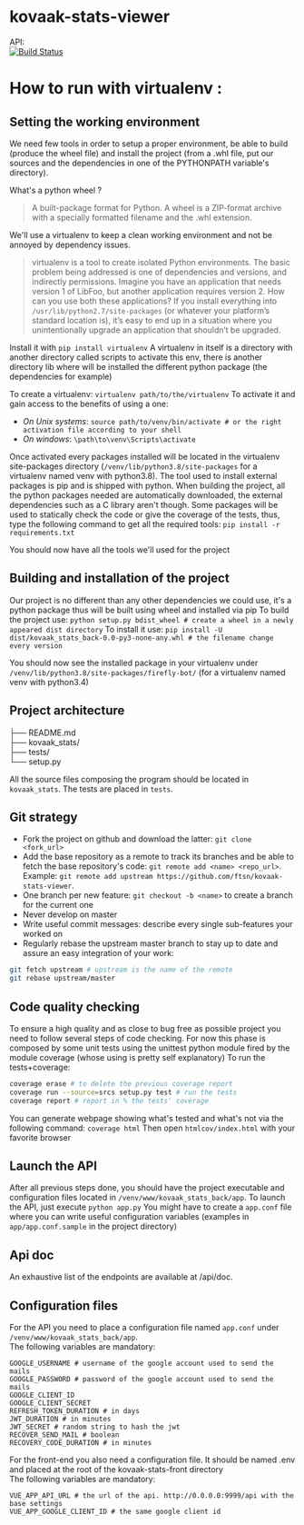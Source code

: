 # kovaak-stats-viewer

API:  
[![Build Status](https://travis-ci.org/ftsn/kovaak-stats-viewer.svg?branch=master)](https://travis-ci.org/ftsn/kovaak-stats-viewer)
 
# How to run with virtualenv :

## Setting the working environment
We need few tools in order to setup a proper environment, be able to build (produce the wheel file) and install the project (from a .whl file, put our sources and the dependencies in one of the PYTHONPATH variable's directory).

What's a python wheel ?
> A built-package format for Python.
A wheel is a ZIP-format archive with a specially formatted filename and the .whl extension.

We'll use a virtualenv to keep a clean working environment and not be annoyed by dependency issues.
>virtualenv is a tool to create isolated Python environments.
The basic problem being addressed is one of dependencies and versions, and indirectly permissions. Imagine you have an application that needs version 1 of LibFoo, but another application requires version 2. How can you use both these applications? If you install everything into `/usr/lib/python2.7/site-packages` (or whatever your platform’s standard location is), it’s easy to end up in a situation where you unintentionally upgrade an application that shouldn’t be upgraded.

Install it with `pip install virtualenv`
A virtualenv in itself is a directory with another directory called scripts to activate this env, there is another directory lib where will be installed the different python package (the dependencies for example)

To create a virtualenv: `virtualenv path/to/the/virtualenv`
To activate it and gain access to the benefits of using a one:
* *On Unix systems*: `source path/to/venv/bin/activate # or the right activation file according to your shell`
* *On windows*: `\path\to\venv\Scripts\activate`

Once activated every packages installed will be located in the virtualenv site-packages directory (`/venv/lib/python3.8/site-packages` for a virtualenv named venv with python3.8).
The tool used to install external packages is pip and is shipped with python. When building the project, all the python packages needed are automatically downloaded, the external dependencies such as a C library aren't though.
Some packages will be used to statically check the code or give the coverage of the tests, thus, type the following command to get all the required tools: `pip install -r requirements.txt`

You should now have all the tools we'll used for the project

## Building and installation of the project
Our project is no different than any other dependencies we could use, it's a python package thus will be built using wheel and installed via pip
To build the project use: `python setup.py bdist_wheel # create a wheel in a newly appeared dist directory`
To install it use: `pip install -U dist/kovaak_stats_back-0.0-py3-none-any.whl # the filename change every version`

You should now see the installed package in your virtualenv under `/venv/lib/python3.8/site-packages/firefly-bot/` (for a virtualenv named venv with python3.4)

## Project architecture
>
├── README.md  
├── kovaak_stats/  
├── tests/  
└── setup.py  

All the source files composing the program should be located in `kovaak_stats`. The tests are placed in `tests`.

## Git strategy
* Fork the project on github and download the latter: `git clone <fork_url>`
* Add the base repository as a remote to track its branches and be able to fetch the base repository's code: `git remote add <name> <repo_url>`. Example: `git remote add upstream https://github.com/ftsn/kovaak-stats-viewer`.
* One branch per new feature: `git checkout -b <name>` to create a branch for the current one
* Never develop on master
* Write useful commit messages: describe every single sub-features your worked on
* Regularly rebase the upstream master branch to stay up to date and assure an easy integration of your work:
```bash
git fetch upstream # upstream is the name of the remote
git rebase upstream/master
```

## Code quality checking
To ensure a high quality and as close to bug free as possible project you need to follow several steps of code checking. For now this phase is composed by some unit tests using the unittest python module fired by the module coverage (whose using is pretty self explanatory)
To run the tests+coverage:
```bash
coverage erase # to delete the previous coverage report
coverage run --source=srcs setup.py test # run the tests
coverage report # report in % the tests' coverage
```
You can generate webpage showing what's tested and what's not via the following command: `coverage html`
Then open `htmlcov/index.html` with your favorite browser

## Launch the API

After all previous steps done, you should have the project executable and configuration files located in `/venv/www/kovaak_stats_back/app`.
To launch the API, just execute `python app.py`
You might have to create a `app.conf` file where you can write useful configuration variables (examples in `app/app.conf.sample` in the project directory)

## Api doc
An exhaustive list of the endpoints are available at /api/doc.  

## Configuration files
  
  For the API you need to place a configuration file named `app.conf` under `/venv/www/kovaak_stats_back/app`.  
  The following variables are mandatory:  
  ```
  GOOGLE_USERNAME # username of the google account used to send the mails
  GOOGLE_PASSWORD # password of the google account used to send the mails
  GOOGLE_CLIENT_ID
  GOOGLE_CLIENT_SECRET
  REFRESH_TOKEN_DURATION # in days
  JWT_DURATION # in minutes
  JWT_SECRET # random string to hash the jwt
  RECOVER_SEND_MAIL # boolean
  RECOVERY_CODE_DURATION # in minutes
  ```
  
  For the front-end you also need a configuration file. It should be named .env and placed at the root of the kovaak-stats-front directory  
  The following variables are mandatory:  
  ```
  VUE_APP_API_URL # the url of the api. http://0.0.0.0:9999/api with the base settings
  VUE_APP_GOOGLE_CLIENT_ID # the same google client id
  ```

